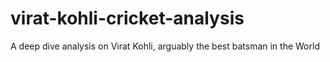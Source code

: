 # virat-kohli-cricket-analysis
A deep dive analysis on Virat Kohli, arguably the best batsman in the World
